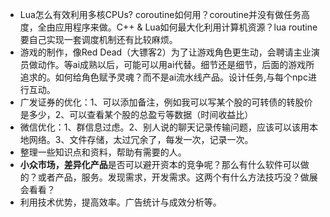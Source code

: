 - Lua怎么有效利用多核CPUs? coroutine如何用？coroutine并没有做任务高度，全由应用程序来做。C++ & Lua如何最大化利用计算机资源？lua routine要自己实现一套调度机制还有比较麻烦。
- 游戏的制作，像Red Dead（大镖客2）为了让游戏角色更生动，会聘请主业演员做动作。等ai成熟以后，可能可以用ai代替。细节还是细节，后面的游戏所追求的。如何给角色赋予灵魂？而不是ai流水线产品。设计任务,与每个npc进行互动。
- 广发证券的优化：1、可以添加备注，例如我可以写某个股的可转债的转股价是多少，2、可以查看某个股的总盈亏等数据（时间收益比）
- 微信优化：1、群信息过虑。2、别人说的聊天记录传输问题，应该可以该用本地网络。3、文件存储，太过冗余了，每发一次，记录一次。
- 整理一些知识点和资料，帮助有需要的人。
- **小众市场，差异化产品**是否可以避开资本的竞争呢？那么有什么软件可以做的？或者产品，服务。发现需求，开发需求。这两个有什么方法技巧没？做展会看看？
- 利用技术优势，提高效率。广告统计与成效分析等。

